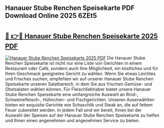 ## Hanauer Stube Renchen Speisekarte PDF Download Online 2025 6ZEt5

# <h2><a href="http://gca444z.nevu.top/?p=Hanauer+Stube+Renchen+Speisekarte">🔗 👉🔴 Hanauer Stube Renchen Speisekarte 2025 PDF</a></h2>

[![Hanauer Stube Renchen Speisekarte 2025 PDF](https://i.imgur.com/dBaPXMq.png)](http://gca444z.nevu.top/?p=Hanauer+Stube+Renchen+Speisekarte)
Die Hanauer Stube Renchen Speisekarte ist nicht nur eine Liste von Gerichten in einem Restaurant oder Café, sondern auch Ihre Möglichkeit, ein köstliches und für Ihren Geschmack geeignetes Gericht zu wählen. Wenn Sie etwas Leichtes und Frisches suchen, empfehlen wir auf unserer Hanauer Stube Renchen Speisekarte unseren Salatbereich, in dem Sie aus frischen Gemüse- und Obstsalaten wählen können. Für Fleischliebhaber bietet unsere Hanauer Stube Renchen Speisekarte eine umfangreiche Auswahl an Rind-, Schweinefleisch-, Hühnchen- und Fischgerichten. Unseren Auserwählten bieten wir exquisite Gerichte wie Schaschlik und Steak an, die auf fettem Feuer zubereitet werden. In jedem Fall sind wir bereit, Ihnen bei der Auswahl der Speisen auf der Hanauer Stube Renchen Speisekarte zu helfen und Ihnen einen angenehmen und angenehmen Service zu bieten.
